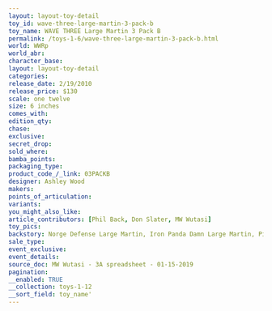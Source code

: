 ```yaml
---
layout: layout-toy-detail 
toy_id: wave-three-large-martin-3-pack-b
toy_name: WAVE THREE Large Martin 3 Pack B
permalink: /toys-1-6/wave-three-large-martin-3-pack-b.html
world: WWRp
world_abr: 
character_base: 
layout: layout-toy-detail
categories: 
release_date: 2/19/2010
release_price: $130 
scale: one twelve
size: 6 inches
comes_with: 
edition_qty: 
chase: 
exclusive: 
secret_drop: 
sold_where: 
bamba_points: 
packaging_type: 
product_code_/_link: 03PACKB
designer: Ashley Wood
makers: 
points_of_articulation: 
variants: 
you_might_also_like: 
article_contributors: [Phil Back, Don Slater, MW Wutasi]
toy_pics: 
backstory: Norge Defense Large Martin, Iron Panda Damn Large Martin, Pink Dazzle RPG Bramble
sale_type: 
event_exclusive: 
event_details: 
source_doc: MW Wutasi - 3A spreadsheet - 01-15-2019
pagination: 
__enabled: TRUE
__collection: toys-1-12
__sort_field: toy_name'
---
```

